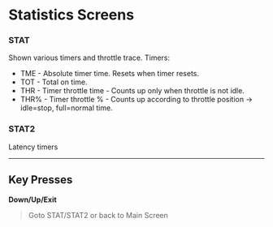 # Statistics Screens #
### STAT ###
Shown various timers and throttle trace.
Timers:
  * TME - Absolute timer time.  Resets when timer resets.
  * TOT - Total on time.
  * THR - Timer throttle time - Counts up only when throttle is not idle.
  * THR% - Timer throttle % - Counts up according to throttle position -> idle=stop, full=normal time.


### STAT2 ###
Latency timers


---

## Key Presses ##
**Down/Up/Exit**
> Goto STAT/STAT2 or back to Main Screen